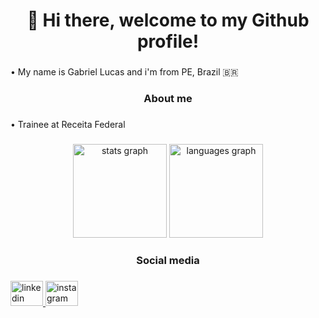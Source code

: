 <h1 align="center">👋 Hi there, welcome to my Github profile!</h1>

###

<p align="left">• My name is Gabriel Lucas and i'm from PE, Brazil 🇧🇷</p>

###

<h3 align="center">About me</h3>

###

<p align="left">• Trainee at Receita Federal</p>

###

<div align="center">
  <img src="https://github-readme-stats.vercel.app/api?username=gabriellafb&hide_title=false&hide_rank=false&show_icons=true&include_all_commits=true&count_private=true&disable_animations=false&theme=dark&locale=en&hide_border=false&order=1" height="150" alt="stats graph"  />
  <img src="https://github-readme-stats.vercel.app/api/top-langs?username=gabriellafb&locale=en&hide_title=false&layout=compact&card_width=320&langs_count=5&theme=dark&hide_border=false&order=2" height="150" alt="languages graph"  />
</div>

###

<h3 align="center">Social media</h3>

###

<div align="left">
  <a href="https://www.linkedin.com/in/gabriellucasafb/" target="_blank">
    <img src="https://raw.githubusercontent.com/maurodesouza/profile-readme-generator/master/src/assets/icons/social/linkedin/default.svg" width="52" height="40" alt="linkedin logo"  />
  </a>
  <a href="https://www.instagram.com/sougabrielxd/" target="_blank">
    <img src="https://raw.githubusercontent.com/maurodesouza/profile-readme-generator/master/src/assets/icons/social/instagram/default.svg" width="52" height="40" alt="instagram logo"  />
  </a>
</div>

###
